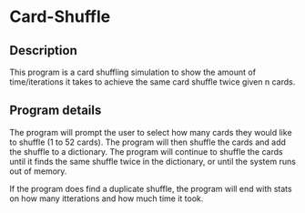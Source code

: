 # Card-Shuffle

## Description 
This program is a card shuffling simulation to show the amount of time/iterations it takes to achieve the same card shuffle twice given n cards.

## Program details
The program will prompt the user to select how many cards they would like to shuffle (1 to 52 cards).
The program will then shuffle the cards and add the shuffle to a dictionary.
The program will continue to shuffle the cards until it finds the same shuffle twice in the dictionary,
or until the system runs out of memory.

If the program does find a duplicate shuffle, the program will end with stats on how many itterations and how much time it took.
